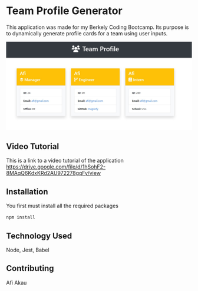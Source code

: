 # Team Profile Generator

This application was made for my Berkely Coding Bootcamp. Its purpose is to dynamically generate profile cards for a team using user inputs.

<img src="./assets/appsc.jpg" alt="screenshot of website" />

## Video Tutorial

This is a link to a video tutorial of the application
https://drive.google.com/file/d/1hSohF2-8MAqQ6KdxKRd2AU972278gqFy/view

## Installation

You first must install all the required packages

```bash
npm install
```

## Technology Used

Node, Jest, Babel

## Contributing

Afi Akau
